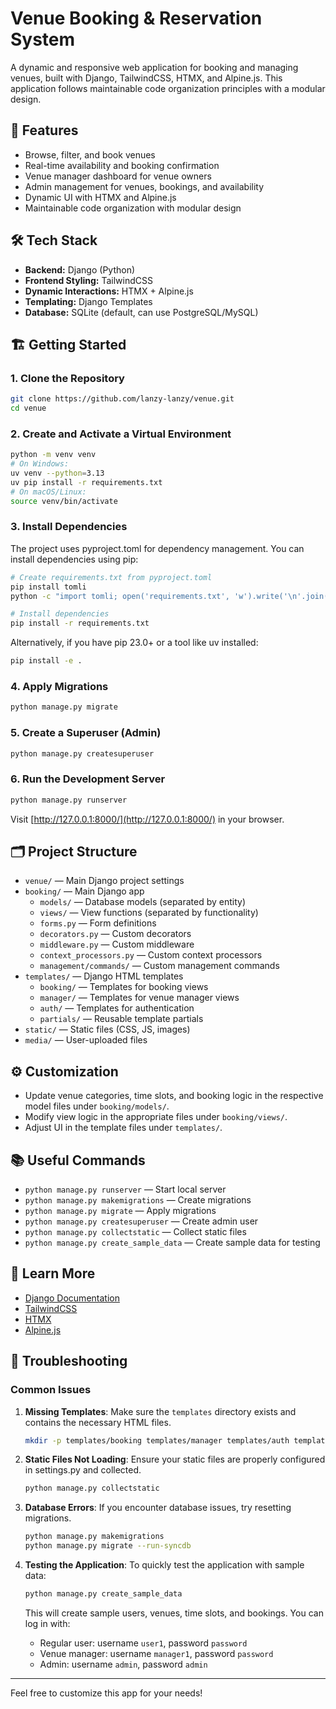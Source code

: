 # Venue Booking & Reservation System

A dynamic and responsive web application for booking and managing venues, built with Django, TailwindCSS, HTMX, and Alpine.js. This application follows maintainable code organization principles with a modular design.

## 🚀 Features
- Browse, filter, and book venues
- Real-time availability and booking confirmation
- Venue manager dashboard for venue owners
- Admin management for venues, bookings, and availability
- Dynamic UI with HTMX and Alpine.js
- Maintainable code organization with modular design

## 🛠 Tech Stack
- **Backend:** Django (Python)
- **Frontend Styling:** TailwindCSS
- **Dynamic Interactions:** HTMX + Alpine.js
- **Templating:** Django Templates
- **Database:** SQLite (default, can use PostgreSQL/MySQL)

## 🏗️ Getting Started

### 1. Clone the Repository
```bash
git clone https://github.com/lanzy-lanzy/venue.git
cd venue
```

### 2. Create and Activate a Virtual Environment
```bash
python -m venv venv
# On Windows:
uv venv --python=3.13
uv pip install -r requirements.txt
# On macOS/Linux:
source venv/bin/activate
```

### 3. Install Dependencies
The project uses pyproject.toml for dependency management. You can install dependencies using pip:

```bash
# Create requirements.txt from pyproject.toml
pip install tomli
python -c "import tomli; open('requirements.txt', 'w').write('\n'.join([dep.split('==')[0] for dep in tomli.loads(open('pyproject.toml', 'rb').read())['project']['dependencies']]))"

# Install dependencies
pip install -r requirements.txt
```

Alternatively, if you have pip 23.0+ or a tool like uv installed:
```bash
pip install -e .
```

### 4. Apply Migrations
```bash
python manage.py migrate
```

### 5. Create a Superuser (Admin)
```bash
python manage.py createsuperuser
```

### 6. Run the Development Server
```bash
python manage.py runserver
```
Visit [http://127.0.0.1:8000/](http://127.0.0.1:8000/) in your browser.

## 🗂 Project Structure
- `venue/` — Main Django project settings
- `booking/` — Main Django app
  - `models/` — Database models (separated by entity)
  - `views/` — View functions (separated by functionality)
  - `forms.py` — Form definitions
  - `decorators.py` — Custom decorators
  - `middleware.py` — Custom middleware
  - `context_processors.py` — Custom context processors
  - `management/commands/` — Custom management commands
- `templates/` — Django HTML templates
  - `booking/` — Templates for booking views
  - `manager/` — Templates for venue manager views
  - `auth/` — Templates for authentication
  - `partials/` — Reusable template partials
- `static/` — Static files (CSS, JS, images)
- `media/` — User-uploaded files

## ⚙️ Customization
- Update venue categories, time slots, and booking logic in the respective model files under `booking/models/`.
- Modify view logic in the appropriate files under `booking/views/`.
- Adjust UI in the template files under `templates/`.

## 📚 Useful Commands
- `python manage.py runserver` — Start local server
- `python manage.py makemigrations` — Create migrations
- `python manage.py migrate` — Apply migrations
- `python manage.py createsuperuser` — Create admin user
- `python manage.py collectstatic` — Collect static files
- `python manage.py create_sample_data` — Create sample data for testing

## 📖 Learn More
- [Django Documentation](https://docs.djangoproject.com/)
- [TailwindCSS](https://tailwindcss.com/)
- [HTMX](https://htmx.org/)
- [Alpine.js](https://alpinejs.dev/)

## 🔧 Troubleshooting

### Common Issues

1. **Missing Templates**: Make sure the `templates` directory exists and contains the necessary HTML files.
   ```bash
   mkdir -p templates/booking templates/manager templates/auth templates/partials
   ```

2. **Static Files Not Loading**: Ensure your static files are properly configured in settings.py and collected.
   ```bash
   python manage.py collectstatic
   ```

3. **Database Errors**: If you encounter database issues, try resetting migrations.
   ```bash
   python manage.py makemigrations
   python manage.py migrate --run-syncdb
   ```

4. **Testing the Application**: To quickly test the application with sample data:
   ```bash
   python manage.py create_sample_data
   ```
   This will create sample users, venues, time slots, and bookings. You can log in with:
   - Regular user: username `user1`, password `password`
   - Venue manager: username `manager1`, password `password`
   - Admin: username `admin`, password `admin`

---

Feel free to customize this app for your needs!
